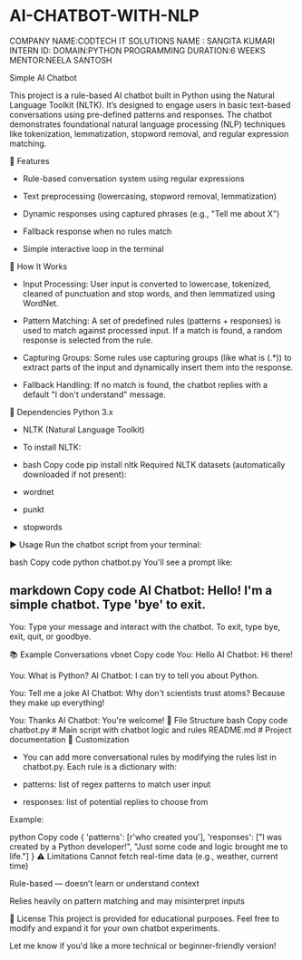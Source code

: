 # AI-CHATBOT-WITH-NLP

COMPANY NAME:CODTECH IT SOLUTIONS
NAME : SANGITA KUMARI
INTERN ID: 
DOMAIN:PYTHON PROGRAMMING
DURATION:6 WEEKS
MENTOR:NEELA SANTOSH



Simple AI Chatbot

This project is a rule-based AI chatbot built in Python using the Natural Language Toolkit (NLTK). It’s designed to engage users in basic text-based conversations using pre-defined patterns and responses. The chatbot demonstrates foundational natural language processing (NLP) techniques like tokenization, lemmatization, stopword removal, and regular expression matching.

📌 Features
* Rule-based conversation system using regular expressions

* Text preprocessing (lowercasing, stopword removal, lemmatization)

* Dynamic responses using captured phrases (e.g., "Tell me about X")

* Fallback response when no rules match

* Simple interactive loop in the terminal

🔧 How It Works
* Input Processing:
User input is converted to lowercase, tokenized, cleaned of punctuation and stop words, and then lemmatized using WordNet.

* Pattern Matching:
A set of predefined rules (patterns + responses) is used to match against processed input. If a match is found, a random response is selected from the rule.

* Capturing Groups:
Some rules use capturing groups (like what is (.*)) to extract parts of the input and dynamically insert them into the response.

* Fallback Handling:
If no match is found, the chatbot replies with a default "I don't understand" message.

🧱 Dependencies
Python 3.x

* NLTK (Natural Language Toolkit)

* To install NLTK:

* bash
Copy code
pip install nltk
Required NLTK datasets (automatically downloaded if not present):

* wordnet

* punkt

* stopwords

▶️ Usage
Run the chatbot script from your terminal:

bash
Copy code
python chatbot.py
You'll see a prompt like:

markdown
Copy code
AI Chatbot: Hello! I'm a simple chatbot. Type 'bye' to exit.
--------------------------------------------------
You:
Type your message and interact with the chatbot. To exit, type bye, exit, quit, or goodbye.

📚 Example Conversations
vbnet
Copy code
You: Hello
AI Chatbot: Hi there!

You: What is Python?
AI Chatbot: I can try to tell you about Python.

You: Tell me a joke
AI Chatbot: Why don't scientists trust atoms? Because they make up everything!

You: Thanks
AI Chatbot: You're welcome!
📂 File Structure
bash
Copy code
chatbot.py         # Main script with chatbot logic and rules
README.md          # Project documentation
🧠 Customization
* You can add more conversational rules by modifying the rules list in chatbot.py. Each rule is a dictionary with:

* patterns: list of regex patterns to match user input

* responses: list of potential replies to choose from

Example:

python
Copy code
{
    'patterns': [r'who created you'],
    'responses': ["I was created by a Python developer!", "Just some code and logic brought me to life."]
}
⚠️ Limitations
Cannot fetch real-time data (e.g., weather, current time)

Rule-based — doesn’t learn or understand context

Relies heavily on pattern matching and may misinterpret inputs

📘 License
This project is provided for educational purposes. Feel free to modify and expand it for your own chatbot experiments.

Let me know if you'd like a more technical or beginner-friendly version!
